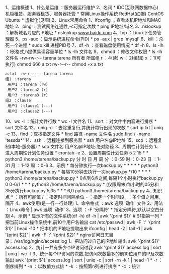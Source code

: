 1、运维概述
  1、什么是运维 ：服务器运行维护
  2、名词
    * IDC(互联网数据中心)
      机柜租赁、服务器租赁、服务器托管
    * 常用Linux操作系统
      RedHat(红帽)
      CentOS
      Ubuntu
    * 虚拟化(见图)
2、Linux常用命令
  1、ifconfig ：查看本机IP地址和MAC地址
  2、ping ：测试网络连通性,-c可指定次数
     * ping IP地址/域名
  3、nslookup ：解析域名对应的IP地址
     * nslookup www.baidu.com
  4、top ：Linux下任务管理器
  5、ps -aux ：显示系统进程命令(PID)
     * ps -aux | grep 'mysql'
  6、kill ：杀死一个进程
     * sudo kill 进程PID号
  7、df -h ：查看磁盘使用情况
     * df -h
  8、ls -lh ：l长格式,h提供易读容量单位
     * ls -lh 文件名
  9、chmod ：修改文件权限
     * ls -lh 文件名
     -rw-rw-r-- tarena tarena
                所有者 所属组
      r ：4(读)
      w ：2(编辑)
      x ：1(可执行)
      chmod 666 a.txt
            rw-r--r--
      chmod +x a.txt

    a.txt  rw-r----- tarena tarena
    组1 ：tarena
     用户1 ：tarena (rw)
     用户2 ：tarena2 (r)
     用户3 ：tarena3 (r)
    组2 ：clause
     用户1 ：clause1 (---)
     用户2 ：clause2 (---)
  10、wc -l ：统计文件行数
     * wc -l 文件名
  11、sort ：对文件中内容进行排序
     * sort 文件名
  12、uniq -c ：去除重复行,并统计每行出现的次数
     * sort ip.txt | uniq -c
  13、find ：查找指定文件
     * find 路径 -name 文件名
       sudo find / -name 'tessda*'
  14、ssh ：远程连接到服务器
     * ssh 用户名@IP地址
  15、scp ：远程复制(本地-服务器)
     * scp 文件名 用户名@IP地址:绝对路径
3、周期性计划任务
  1、进入周期性计划任务设置
     * crontab -e
  2、设置周期性计划任务
     5 2 15 * * python3 /home/tarena/backup.py
     分 时 日 月 周
     分 ：0-59
     时 ：0-23
     日 ：1-31
     月 ：1-12
     周 ：0-6
  3、示例
    * 每分钟执行一次backup.py
      * * * * * python3 /home/tarena/backup.py
    * 每隔10分钟去执行一次bcakup.py
      */10 * * * * python3 /home/tarena/backup.py
    * 0点到6点之间,每隔1个小时执行backup.py
      0 0-6/1 * * * python3 /home/tarena/backup.py
    * (仅限周末)每小时的05分和35分执行backup.py
     5,35 * * * 6,0 python3 /home/tarena/backup.py
  4、知识点
    * ：所有可能值
    / ：指定时间间隔单位
    - ：指定一个时间段
    , ：多个值之间用,隔开
4、awk使用(是一行一行处理)
  1、命令格式 ：awk 选项 '动作' 文件
  2、用法 ：Linux命令 | awk 选项 '动作'
  3、选项 ：-F '分隔符' 
     * 指定分隔符,默认以空白分割
  4、示例
    * 显示所有的文件系统(df -h)
      df -h | awk '{print $1}' # $1指第一列
    * 把当前Linux操作系统中,前10个用户名输出
      cat /etc/passwd | awk -F ':' '{print $1}' | head -10
    * 把本机的IP地址提取出来
      ifconfig | head -2 | tail -1 | awk '{print $2}' | awk -F ':' '{print $2}'
    * nginx访问日志目录：/var/log/nginx/access.log
      1、把访问过自己的IP地址输出
        awk '{print $1}' access.log 
      2、统计一共有多少个IP访问过我
        awk '{print $1}' access.log | sort | uniq | wc -l
      3、统计每个IP访问的次数,把访问次数最多的前10位用户的IP及次数输出
        awk '{print $1}' access.log | sort | uniq -c | sort -rn -k 1 | head -1
        * -r ：倒序排列
	* -n ：以数值方式排
	* -k ：按照第n列进行排序
	* -c ：统计



     


  
  

  
  
      















